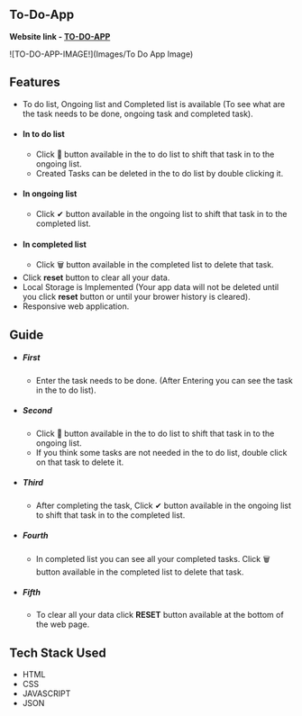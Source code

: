 ## To-Do-App

 **Website link - [TO-DO-APP](https://sivakumar32521.github.io/TO-DO-APP)**

![TO-DO-APP-IMAGE!](Images/To Do App Image)

## Features

- To do list, Ongoing list and Completed list is available (To see what are the task needs to be done, ongoing task and completed task).
- #### In to do list
  - Click 🚀 button available in the to do list to shift that task in to the ongoing list.
  - Created Tasks can be deleted in the to do list by double clicking it.
- #### In ongoing list
  - Click ✔ button available in the ongoing list to shift that task in to the completed list.
- #### In completed list
  - Click 🗑 button available in the completed list to delete that task.
- Click **reset** button to clear all your data.
- Local Storage is Implemented (Your app data will not be deleted until you click **reset** button or until your brower history is cleared).
- Responsive web application.

## Guide

- ##### First
  - Enter the task needs to be done. (After Entering you can see the task in the to do list).

- ##### Second
  - Click 🚀 button available in the to do list to shift that task in to the ongoing list.
  - If you think some tasks are not needed in the to do list, double click on that task to delete it.

- ##### Third
  - After completing the task, Click ✔ button available in the ongoing list to shift that task in to the completed list.

- ##### Fourth
  - In completed list you can see all your completed tasks. Click 🗑 button available in the completed list to delete that task.

- ##### Fifth
  - To clear all your data click **RESET** button available at the bottom of the web page. 

## Tech Stack Used

- HTML
- CSS
- JAVASCRIPT
- JSON
